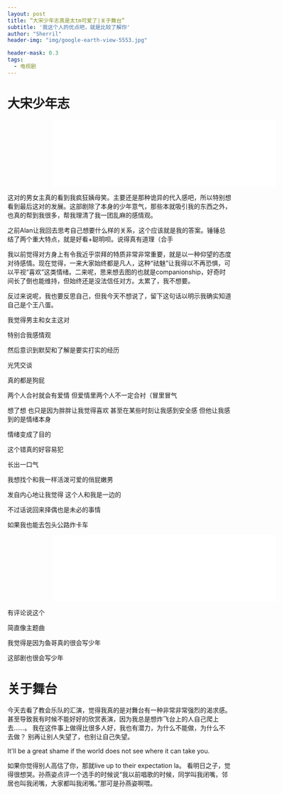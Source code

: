 ```yaml
---
layout: post
title: “大宋少年志真是太tm可爱了|关于舞台”
subtitle: '我这个人的优点吧，就是比较了解你'
author: "Sherril"
header-img: "img/google-earth-view-5553.jpg"

header-mask: 0.3
tags:
  - 电视剧
---
```

<style>
iframe{
    width: 100%;
    padding-left: 20%;
}
</style>

# 大宋少年志

<iframe src="//player.bilibili.com/player.html?aid=56447916&cid=98634390&page=1" scrolling="no" border="0" frameborder="no" framespacing="0" allowfullscreen="true"> </iframe>

这对的男女主真的看到我疯狂姨母笑。主要还是那种诡异的代入感吧，所以特别想看到最后这对的发展。这部剧除了本身的少年意气，那些本就吸引我的东西之外，也真的帮到我很多，帮我理清了我一团乱麻的感情观。

之前Alan让我回去思考自己想要什么样的关系，这个应该就是我的答案。锤锤总结了两个重大特点，就是好看+聪明呗。说得真有道理（合手

我以前觉得对方身上有令我近乎崇拜的特质非常非常重要，就是以一种仰望的态度对待感情。现在觉得，一来大家始终都是凡人，这种“祛魅”让我得以不再恐惧，可以平视“喜欢”这类情绪。二来呢，思来想去图的也就是companionship，好奇时间长了倒也能维持，但始终还是没法信任对方。太累了，我不想要。

反过来说呢，我也要反思自己，但我今天不想说了，留下这句话以明示我确实知道自己是个王八蛋。

<bubble>

<p class="from-me">我觉得男主和女主这对</p>
<p class="from-me">特别合我感情观</p>
<p class="from-me">然后意识到默契和了解是要实打实的经历</p>
<p class="from-me">光凭交谈</p>
<p class="from-me">真的都是狗屁</p>
<p class="from-me">两个人合衬就会有爱情 但爱情里两个人不一定合衬（冒里冒气</p>
<p class="from-me">想了想 也只是因为胖胖让我觉得喜欢 甚至在某些时刻让我感到安全感 但他让我感到的是情绪本身</p>
<p class="from-me">情绪变成了目的</p>
<p class="from-me">这个错真的好容易犯</p>
<p class="from-me">长出一口气</p>
<p class="from-me">我想找个和我一样活泼可爱的俏屁嫩男</p>
<p class="from-me">发自内心地让我觉得 这个人和我是一边的</p>
<p class="from-me">不过话说回来择偶也是未必的事情</p>
<p class="from-me last">如果我也能去包头公路炸卡车</p>

</bubble>



<iframe src="//player.bilibili.com/player.html?aid=58841474&cid=102585289&page=1" scrolling="no" border="0" frameborder="no" framespacing="0" allowfullscreen="true"> </iframe>


<bubble>

<p class="from-me">有评论说这个</p>
<p class="from-me">简直像主题曲</p>
<p class="from-me">我觉得是因为鱼哥真的很会写少年</p>
<p class="from-me last">这部剧也很会写少年</p>

</bubble>


# 关于舞台
今天去看了教会乐队的汇演，觉得我真的是对舞台有一种非常非常强烈的渴求感。甚至导致我有时候不能好好的欣赏表演，因为我总是想炸飞台上的人自己爬上去……。
我在这件事上做得比很多人好，我也有潜力，为什么不能做，为什么不去做？
别再让别人失望了，也别让自己失望。

It'll be a great shame if the world does not see where it can take you.

如果你觉得别人高估了你，那就live up to their expectation la。
看明日之子，觉得很想哭。孙燕姿点评一个选手的时候说“我以前唱歌的时候，同学叫我闭嘴，邻居也叫我闭嘴，大家都叫我闭嘴。”那可是孙燕姿啊喂。
